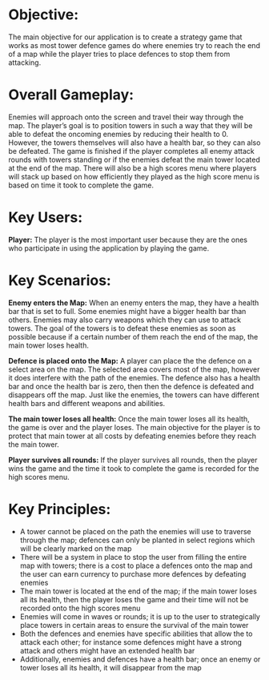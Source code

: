 # Objective: 

The main objective for our application is to create a strategy game that works as most tower defence games do where enemies try to reach the end of a map while the player tries to place defences to stop them from attacking.

# Overall Gameplay:

Enemies will approach onto the screen and travel their way through the map. The player’s goal is to position towers in such a way that they will be able to defeat the oncoming enemies by reducing their health to 0. However, the towers themselves will also have a health bar, so they can also be defeated. The game is finished if the player completes all enemy attack rounds with towers standing or if the enemies defeat the main tower located at the end of the map. There will also be a high scores menu where players will stack up based on how efficiently they played as the high score menu is based on time it took to complete the game.

# Key Users:

**Player:** The player is the most important user because they are the ones who participate in using the application by playing the game. 



# Key Scenarios:

**Enemy enters the Map:** When an enemy enters the map, they have a health bar that is set to full. Some enemies might have a bigger health bar than others. Enemies may also carry weapons which they can use to attack towers. The goal of the towers is to defeat these enemies as soon as possible because if a certain number of them reach the end of the map, the main tower loses health.

**Defence is placed onto the Map:** A player can place the the defence on a select area on the map. The selected area covers most of the map, however it does interfere with the path of the enemies. The defence also has a health bar and once the health bar is zero, then then the defence is defeated and disappears off the map. Just like the enemies, the towers can have different health bars and different weapons and abilities.

**The main tower loses all health:** Once the main tower loses all its health, the game is over and the player loses. The main objective for the player is to protect that main tower at all costs by defeating enemies before they reach the main tower. 

**Player survives all rounds:** If the player survives all rounds, then the player wins the game and the time it took to complete the game is recorded for the high scores menu.



# Key Principles:

- A tower cannot be placed on the path the enemies will use to traverse through the map; defences can only be planted in select regions which will be clearly marked on the map
- There will be a system in place to stop the user from filling the entire map with towers; there is a cost to place a defences onto the map and the user can earn currency to purchase more defences by defeating enemies 
- The main tower is located at the end of the map; if the main tower loses all its health, then the player loses the game and their time will not be recorded onto the high scores menu
- Enemies will come in waves or rounds; it is up to the user to strategically place towers in certain areas to ensure the survival of the main tower
- Both the defences and enemies have specific abilities that allow the to attack each other; for instance some defences might have a strong attack and others might have an extended health bar 
- Additionally, enemies and defences have a health bar; once an enemy or tower loses all its health, it will disappear from the map
